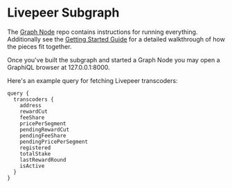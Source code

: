 # Livepeer Subgraph

The [Graph Node](https://github.com/graphprotocol/graph-node) repo contains instructions for running everything. Additionally see the [Getting Started Guide](https://github.com/graphprotocol/graph-node/blob/master/docs/getting-started.md) for a detailed walkthrough of how the pieces fit together.

Once you've built the subgraph and started a Graph Node you may open a GraphiQL browser at 127.0.0.1:8000.

Here's an example query for fetching Livepeer transcoders:

```
query {
  transcoders {
    address
    rewardCut
    feeShare
    pricePerSegment
    pendingRewardCut
    pendingFeeShare
    pendingPricePerSegment
    registered
    totalStake
    lastRewardRound
    isActive
  }
}
```


